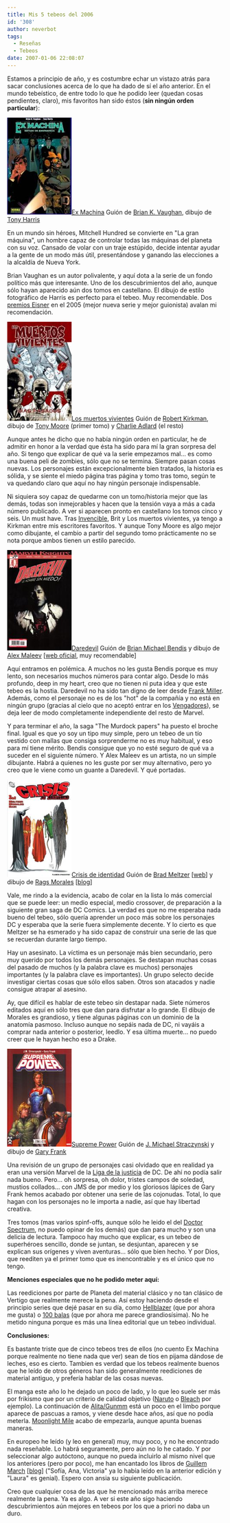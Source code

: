 ```yaml
---
title: Mis 5 tebeos del 2006
id: '308'
author: neverbot
tags:
  - Reseñas
  - Tebeos
date: 2007-01-06 22:08:07
---
```


Estamos a principio de año, y es costumbre echar un vistazo atrás para sacar conclusiones acerca de lo que ha dado de sí el año anterior. En el mundo tebeístico, de entre todo lo que he podido leer (quedan cosas pendientes, claro), mis favoritos han sido éstos (**sin ningún orden particular**):

[![Ex Machina](./mis-5-tebeos-del-2006/ExMachina.jpg "Ex Machina")Ex Machina](http://en.wikipedia.org/wiki/Ex_Machina_%28comics%29) Guión de [Brian K. Vaughan](http://en.wikipedia.org/wiki/Brian_K._Vaughan), dibujo de [Tony Harris](http://en.wikipedia.org/wiki/Tony_Harris_%28cartoonist%29)

En un mundo sin héroes, Mitchell Hundred se convierte en "La gran máquina", un hombre capaz de controlar todas las máquinas del planeta con su voz. Cansado de volar con un traje estúpido, decide intentar ayudar a la gente de un modo más útil, presentándose y ganando las elecciones a la alcaldía de Nueva York.

Brian Vaughan es un autor polivalente, y aquí dota a la serie de un fondo político más que interesante. Uno de los descubrimientos del año, aunque sólo hayan aparecido aún dos tomos en castellano. El dibujo de estilo fotográfico de Harris es perfecto para el tebeo. Muy recomendable. Dos [premios Eisner](http://en.wikipedia.org/wiki/Eisner_Award) en el 2005 (mejor nueva serie y mejor guionista) avalan mi recomendación. 

[![Los muertos vivientes](./mis-5-tebeos-del-2006/MuertosVivientes.jpg "Los muertos vivientes")Los muertos vivientes](http://en.wikipedia.org/wiki/The_Walking_Dead) Guión de [Robert Kirkman](http://en.wikipedia.org/wiki/Robert_Kirkman), dibujo de [Tony Moore](http://en.wikipedia.org/wiki/Tony_Moore_%28artist%29) (primer tomo) y [Charlie Adlard](http://en.wikipedia.org/wiki/Charlie_Adlard) (el resto)

Aunque antes he dicho que no había ningún orden en particular, he de admitir en honor a la verdad que ésta ha sido para mí la gran sorpresa del año. Si tengo que explicar de qué va la serie empezamos mal... es como una buena peli de zombies, sólo que no se termina. Siempre pasan cosas nuevas. Los personajes están excepcionalmente bien tratados, la historia es sólida, y se siente el miedo página tras página y tomo tras tomo, según te va quedando claro que aquí no hay ningún personaje indispensable.

Ni siquiera soy capaz de quedarme con un tomo/historia mejor que las demás, todas son inmejorables y hacen que la tensión vaya a más a cada número publicado. A ver si aparecen pronto en castellano los tomos cinco y seis. Un must have. Tras [Invencible](http://en.wikipedia.org/wiki/Invincible_%28comic%29), Brit y Los muertos vivientes, ya tengo a Kirkman entre mis escritores favoritos. Y aunque Tony Moore es algo mejor como dibujante, el cambio a partir del segundo tomo prácticamente no se nota porque ambos tienen un estilo parecido. 

[![Daredevil](./mis-5-tebeos-del-2006/Daredevil.jpg "Daredevil")Daredevil](http://en.wikipedia.org/wiki/Daredevil_%28Marvel_Comics%29) Guión de [Brian Michael Bendis](http://en.wikipedia.org/wiki/Brian_Michael_Bendis) y dibujo de [Alex Maleev](http://en.wikipedia.org/wiki/Alex_Maleev) \[[web oficial](http://www.maleev.com/), muy recomendable\]

Aquí entramos en polémica. A muchos no les gusta Bendis porque es muy lento, son necesarios muchos números para contar algo. Desde lo más profundo, deep in my heart, creo que no tienen ni puta idea y que este tebeo es la hostia. Daredevil no ha sido tan digno de leer desde [Frank Miller](http://en.wikipedia.org/wiki/Frank_Miller_%28comics%29). Además, como el personaje no es de los "hot" de la compañía y no está en ningún grupo (gracias al cielo que no aceptó entrar en los [Vengadores](http://en.wikipedia.org/wiki/Avengers_%28comics%29)), se deja leer de modo completamente independiente del resto de Marvel.

Y para terminar el año, la saga "The Murdock papers" ha puesto el broche final. Igual es que yo soy un tipo muy simple, pero un tebeo de un tío vestido con mallas que consiga sorprenderme no es muy habitual, y eso para mí tiene mérito. Bendis consigue que yo no esté seguro de qué va a suceder en el siguiente número. Y Alex Maleev es un artista, no un simple dibujante. Habrá a quienes no les guste por ser muy alternativo, pero yo creo que le viene como un guante a Daredevil. Y qué portadas. 

[![Crisis de identidad](./mis-5-tebeos-del-2006/Crisisdeidentidad.jpg "Crisis de identidad")Crisis de identidad](http://en.wikipedia.org/wiki/Identity_Crisis_%28comics%29) Guión de [Brad Meltzer](http://en.wikipedia.org/wiki/Brad_Meltzer) \[[web](http://www.bradmeltzer.com/)\] y dibujo de [Rags Morales](http://en.wikipedia.org/wiki/Rags_Morales) \[[blog](http://rags.comicbloc.com/)\]

Vale, me rindo a la evidencia, acabo de colar en la lista lo más comercial que se puede leer: un medio especial, medio crossover, de preparación a la siguiente gran saga de DC Comics. La verdad es que no me esperaba nada bueno del tebeo, sólo quería aprender un poco más sobre los personajes DC y esperaba que la serie fuera simplemente decente. Y lo cierto es que Meltzer se ha esmerado y ha sido capaz de construir una serie de las que se recuerdan durante largo tiempo.

Hay un asesinato. La víctima es un personaje más bien secundario, pero muy querido por todos los demás personajes. Se destapan muchas cosas del pasado de muchos (y la palabra clave es muchos) personajes importantes (y la palabra clave es importantes). Un grupo selecto decide investigar ciertas cosas que sólo ellos saben. Otros son atacados y nadie consigue atrapar al asesino.

Ay, que difícil es hablar de este tebeo sin destapar nada. Siete números editados aquí en sólo tres que dan para disfrutar a lo grande. El dibujo de Morales es grandioso, y tiene algunas páginas con un dominio de la anatomía pasmoso. Incluso aunque no sepáis nada de DC, ni vayáis a comprar nada anterior o posterior, leedlo. Y esa última muerte... no puedo creer que le hayan hecho eso a Drake. 

[![Supreme Power](./mis-5-tebeos-del-2006/SupremePower.jpg "Supreme Power")Supreme Power](http://en.wikipedia.org/wiki/Supreme_Power) Guión de [J. Michael Straczynski](http://en.wikipedia.org/wiki/J._Michael_Straczynski) y dibujo de [Gary Frank](http://en.wikipedia.org/wiki/Gary_Frank)

Una revisión de un grupo de personajes casi olvidado que en realidad ya eran una versión Marvel de la [Liga de la justicia](http://en.wikipedia.org/wiki/Justice_league) de DC. De ahí no podía salir nada bueno. Pero... oh sorpresa, oh dolor, tristes campos de soledad, mustios collados... con JMS de por medio y los gloriosos lápices de Gary Frank hemos acabado por obtener una serie de las cojonudas. Total, lo que hagan con los personajes no le importa a nadie, así que hay libertad creativa.

Tres tomos (mas varios spinf-offs, aunque sólo he leido el del [Doctor Spectrum](http://en.wikipedia.org/wiki/Doctor_Spectrum:_Full_Spectrum), no puedo opinar de los demás) que dan para mucho y son una delicia de lectura. Tampoco hay mucho que explicar, es un tebeo de superhéroes sencillo, donde se juntan, se desjuntan, aparecen y se explican sus orígenes y viven aventuras... sólo que bien hecho. Y por Dios, que reediten ya el primer tomo que es inencontrable y es el único que no tengo. 

**Menciones especiales que no he podido meter aquí:**

Las reediciones por parte de Planeta del material clásico y no tan clásico de Vertigo que realmente merece la pena. Así estoy haciendo desde el principio series que dejé pasar en su día, como [Hellblazer](http://en.wikipedia.org/wiki/Hellblazer) (que por ahora me gusta) o [100 balas](http://en.wikipedia.org/wiki/100_bullets) (que por ahora me parece grandiosísima). No he metido ninguna porque es más una línea editorial que un tebeo individual.

**Conclusiones:**

Es bastante triste que de cinco tebeos tres de ellos (no cuento Ex Machina porque realmente no tiene nada que ver) sean de tios en pijama dándose de leches, eso es cierto. Tambien es verdad que los tebeos realmente buenos que he leído de otros géneros han sido generalmente reediciones de material antiguo, y prefería hablar de las cosas nuevas.

El manga este año lo he dejado un poco de lado, y lo que leo suele ser más por frikismo que por un criterio de calidad objetivo ([Naruto](http://en.wikipedia.org/wiki/Naruto) o [Bleach](http://en.wikipedia.org/wiki/Bleach_%28manga%29) por ejemplo). La continuación de [Alita/Gunmm](http://en.wikipedia.org/wiki/Battle_Angel_Alita:_Last_Order) está un poco en el limbo porque aparece de pascuas a ramos, y viene desde hace años, así que no podía meterla. [Moonlight Mile](http://www.editorialivrea.com/ESP/manga_moonlight.htm) acabo de empezarla, aunque apunta buenas maneras.

En europeo he leído (y leo en general) muy, muy poco, y no he encontrado nada reseñable. Lo habrá seguramente, pero aún no lo he catado. Y por seleccionar algo autóctono, aunque no pueda incluirlo al mismo nivel que los anteriores (pero por poco), me han encantado los libros de [Guillem March](http://www.mallorcaweb.net/guillemmarch/) \[[blog](http://guillemmarch.blogspot.com/)\] ("Sofía, Ana, Victoria" ya lo había leído en la anterior edición y "Laura" es genial). Espero con ansia su siguiente publicación.

Creo que cualquier cosa de las que he mencionado más arriba merece realmente la pena. Ya es algo. A ver si este año sigo haciendo descubrimientos aún mejores en tebeos por los que a priori no daba un duro.